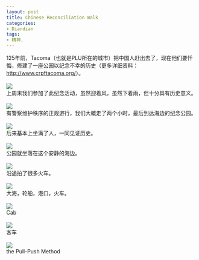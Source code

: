 ```yaml
---
layout: post
title: Chinese Reconciliation Walk
categories:
- Diandian
tags:
- 精神, 
---
```

125年前，Tacoma（也就是PLU所在的城市）把中国人赶出去了，现在他们要忏悔，修建了一座公园以纪念不幸的历史（更多详细资料：
<a href="http://www.crpftacoma.org/">http://www.crpftacoma.org/</a>）。
<br />
<br />
<img src="http://m2.img.srcdd.com/farm5/86/AF93C523A6933A604256293644828456_379_368.GIF" />
<br />上周末我们参加了此纪念活动，虽然迎着风，虽然下着雨，但十分具有历史意义。
<br />
<br />
<img src="http://m2.img.srcdd.com/farm4/d/2012/0627/10/1AD51EDFEF7C04A7EFE61CC62D4E16D9_B500_900_500_281.JPEG" />
<br />有警察维护秩序的正规游行，我们大概走了两个小时，最后到达海边的纪念公园。
<br />
<br />
<img src="http://m3.img.srcdd.com/farm4/d/2012/0627/10/11A6FACB60E22C121761B83BEA2445C2_B500_900_500_281.JPEG" />
<br />后来基本上坐满了人，一同见证历史。
<br />
<br />
<img src="http://m2.img.srcdd.com/farm4/d/2012/0627/10/2879451D195E01BE0EA45AAA158D8474_B500_900_500_281.JPEG" />
<br />公园就坐落在这个安静的海边。
<br />
<br />
<img src="http://m2.img.srcdd.com/farm4/d/2012/0627/10/A4835AA697E96F35459BC27BD4B3946F_B500_900_500_281.JPEG" />
<br />沿途拍了很多火车。
<br />
<br />
<img src="http://m1.img.srcdd.com/farm4/d/2012/0627/10/02B99EDAFC1F1BD53F3B2FEC39947684_B500_900_500_281.JPEG" />
<br />大海，轮船，港口，火车。
<br />
<br />
<img src="http://m3.img.srcdd.com/farm5/d/2012/0627/10/A59466A588A4E3D36DC1DE829979CD39_B500_900_500_281.JPEG" />
<br />Cab
<br />
<br />
<img src="http://m1.img.srcdd.com/farm5/d/2012/0627/10/4C2AD9315465C401457B385F51365143_B500_900_500_281.JPEG" />
<br />客车
<br />
<br />
<img src="http://m3.img.srcdd.com/farm4/d/2012/0627/10/E85999D42DAE47D11C551886064F0B17_B500_900_500_281.JPEG" />
<br />the Pull-Push Method